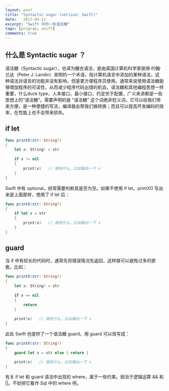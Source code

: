 ```yaml
---
layout: post
title: "Syntactic sugar (version: Swift)"
date:   2017-04-11
excerpt: "Swift 中的一些语法糖"
tags: [program, swift]
comments: true
---
```


## 什么是 Syntactic sugar ？

语法糖（Syntactic sugar），也译为糖衣语法，是由英国计算机科学家彼得·约翰·兰达（Peter J. Landin）发明的一个术语，指计算机语言中添加的某种语法，这种语法对语言的功能并没有影响，但是更方便程序员使用。通常来说使用语法糖能够增加程序的可读性，从而减少程序代码出错的机会。语法糖和其他编程思想一样重要，什么duck type，人本接口，最小接口，约定优于配置，广义来讲都是一些思想上的“语法糖“。需要声明的是 “语法糖” 这个词绝非贬义词，它可以给我们带来方便，是一种便捷的写法，编译器会帮我们做转换；而且可以提高开发编码的效率，在性能上也不会带来损失。

## if let

```swift
func printX(str: String?)
{
    let x: String! = str
    
    if x != nil
    {
     	print(x)   // 做些什么，比如输出一下 x
    }
}
```

Swift 中有 optional，经常需要判断其是否为空。如果不使用 if let，printX() 写出来是上面那样，使用了 if let 后：

```swift
func printX(str: String?)
{
    if let x = str
    {
     	print(x)   // 做些什么，比如输出一下 x
    }
}
```

## guard

当 if 中有较长的代码时，通常先将错误情况先返回，这样做可以避免过多的嵌套。比如：

```swift
func printX(str: String?)
{
    let x: String! = str
    
    if x == nil
    {
     	return
    }
    
    print(x)   // 做些什么，比如输出一下 x
}
```

此处 Swift 也提供了一个语法糖 guard，用 guard 可以改写成：

```swift
func printX(str: String?)
{
    guard let x = str else { return }

    print(x)   // 做些什么，比如输出一下 x
}
```

有关 if let 和 guard 语法中出现的 where，属于一些约束。相当于逻辑运算 && 和 \||。不妨把它看作 Sql 中的 where 吧。
